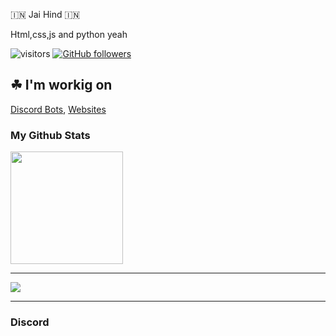🇮🇳 Jai Hind 🇮🇳

Html,css,js and python yeah

![visitors](https://komarev.com/ghpvc/?username=NixonXC&label=Profile%20views&color=0e75b6&style=flat)
[![GitHub followers](https://img.shields.io/github/followers/NixonXC.svg?style=social&label=Followers)](https://github.com/healer-op?tab=followers)

<h2>☘ I'm workig on</h2><a href="https://top.gg/user/5797536778415177728">Discord Bots</a>, <a href="https://nixonxc.gq/">Websites</a>

<h3>My Github Stats</h3>

<img height="180em" src="https://github-readme-stats.vercel.app/api?username=NixonXC&show_icons=true&hide_border=true&&count_private=true&include_all_commits=true" />


<hr>

![](https://github-readme-stats.vercel.app/api/top-langs/?username=NixonXC&show_icons=true&show_icons=true&title_color=000&icon_color=303030&text_color=303030&bg_color=ffffff&hide_border=true&theme=radical)

<hr>

<h3>Discord</h3>














